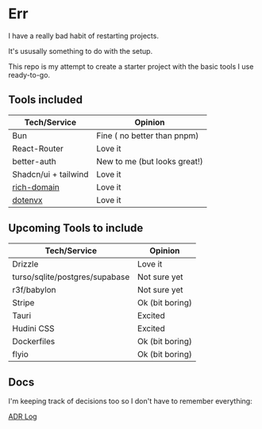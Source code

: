 # Err

I have a really bad habit of restarting projects.

It's ususally something to do with the setup.

This repo is my attempt to create a starter project with the basic tools I use ready-to-go.

## Tools included

| Tech/Service      | Opinion      |
| ------------- | ------------- |
| Bun | Fine ( no better than pnpm) |
| React-Router | Love it |
| better-auth | New to me (but looks great!) |
| Shadcn/ui + tailwind | Love it |
| [rich-domain](https://github.com/4lessandrodev/rich-domain) | Love it |
| [dotenvx](https://dotenvx.com/docs) | Love it |

## Upcoming Tools to include

| Tech/Service      | Opinion      |
| ------------- | ------------- |
| Drizzle | Love it |
| turso/sqlite/postgres/supabase | Not sure yet |
| r3f/babylon | Not sure yet |
| Stripe | Ok (bit boring) |
| Tauri | Excited |
| Hudini CSS | Excited |
| Dockerfiles | Ok (bit boring) |
| flyio | Ok (bit boring) |

## Docs

I'm keeping track of decisions too so I don't have to remember everything:

[ADR Log](doc/adr/index.md)
